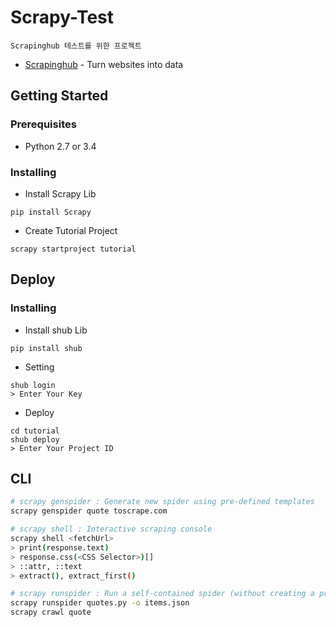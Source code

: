 # Scrapy-Test
```
Scrapinghub 테스트를 위한 프로젝트
```

* [Scrapinghub](https://scrapinghub.com/) - Turn websites into data

## Getting Started

### Prerequisites 
  - Python 2.7 or 3.4

### Installing
* Install Scrapy Lib
```
pip install Scrapy
```
* Create Tutorial Project
```
scrapy startproject tutorial
```

## Deploy
### Installing
* Install shub Lib
```
pip install shub
```
* Setting 
```
shub login
> Enter Your Key
```
* Deploy
```
cd tutorial
shub deploy 
> Enter Your Project ID
```

## CLI
```bash
# scrapy genspider : Generate new spider using pre-defined templates
scrapy genspider quote toscrape.com

# scrapy shell : Interactive scraping console
scrapy shell <fetchUrl>
> print(response.text)
> response.css(<CSS Selector>)[]
> ::attr, ::text
> extract(), extract_first()

# scrapy runspider : Run a self-contained spider (without creating a project)
scrapy runspider quotes.py -o items.json
scrapy crawl quote
```